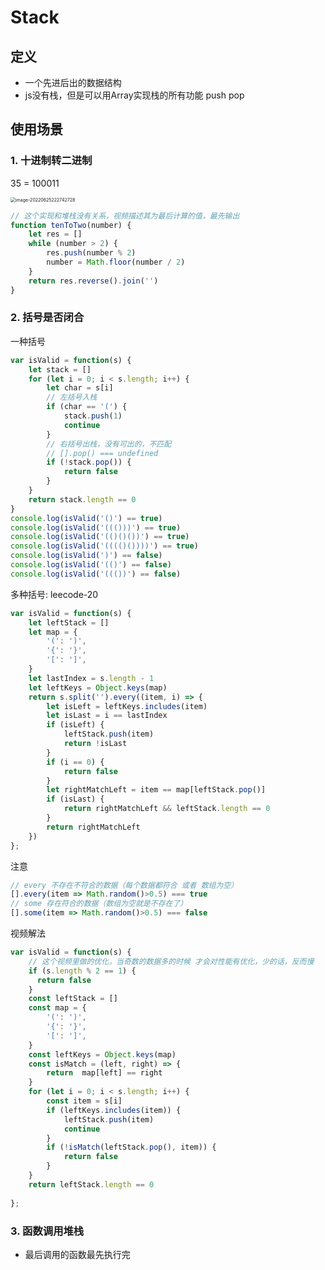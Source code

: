 # Stack

## 定义

- 一个先进后出的数据结构
- js没有栈，但是可以用Array实现栈的所有功能 push pop

## 使用场景

### 1. 十进制转二进制

35 = 100011

<img src="/Users/sunxinqiang/Library/Mobile Documents/com~apple~CloudDocs/typora-images/image-20220625222742728.png" alt="image-20220625222742728" style="zoom:50%;" />

```js
// 这个实现和堆栈没有关系，视频描述其为最后计算的值，最先输出
function tenToTwo(number) {
    let res = []
    while (number > 2) {
        res.push(number % 2)
        number = Math.floor(number / 2)
    }
    return res.reverse().join('')
}
```

### 2. 括号是否闭合

一种括号

```js
var isValid = function(s) {
    let stack = []
    for (let i = 0; i < s.length; i++) {
        let char = s[i]
        // 左括号入栈
        if (char == '(') {
            stack.push(1)
            continue
        }
        // 右括号出栈，没有可出的，不匹配
        // [].pop() === undefined
        if (!stack.pop()) {
            return false
        }
    }
    return stack.length == 0
}
console.log(isValid('()') == true)
console.log(isValid('((()))') == true)
console.log(isValid('(()()())') == true)
console.log(isValid('(((()())))') == true)
console.log(isValid(')') == false)
console.log(isValid('(()') == false)
console.log(isValid('((())') == false)
```



多种括号: leecode-20

```js
var isValid = function(s) {
    let leftStack = []
    let map = {
        '(': ')',
        '{': '}',
        '[': ']',
    }
    let lastIndex = s.length - 1
    let leftKeys = Object.keys(map)
    return s.split('').every((item, i) => {
        let isLeft = leftKeys.includes(item)
        let isLast = i == lastIndex
        if (isLeft) {
            leftStack.push(item)
            return !isLast
        }
        if (i == 0) {
            return false
        }
        let rightMatchLeft = item == map[leftStack.pop()]
        if (isLast) {
            return rightMatchLeft && leftStack.length == 0
        }
        return rightMatchLeft
    })
};
```

注意

```js
// every 不存在不符合的数据（每个数据都符合 或者 数组为空）
[].every(item => Math.random()>0.5) === true
// some 存在符合的数据（数组为空就是不存在了）
[].some(item => Math.random()>0.5) === false
```

视频解法

```js
var isValid = function(s) {
    // 这个视频里做的优化，当奇数的数据多的时候 才会对性能有优化，少的话，反而慢
    if (s.length % 2 == 1) {
      return false
    }
    const leftStack = []
    const map = {
        '(': ')',
        '{': '}',
        '[': ']',
    }
    const leftKeys = Object.keys(map)
    const isMatch = (left, right) => {
        return  map[left] == right
    }
    for (let i = 0; i < s.length; i++) {
        const item = s[i]
        if (leftKeys.includes(item)) {
            leftStack.push(item)
            continue
        }
        if (!isMatch(leftStack.pop(), item)) {
            return false
        }
    }
    return leftStack.length == 0
    
};
```



### 3. 函数调用堆栈

- 最后调用的函数最先执行完
